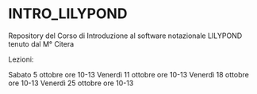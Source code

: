 # INTRO_LILYPOND
Repository del Corso di Introduzione al software notazionale LILYPOND tenuto dal M° Citera

Lezioni:

Sabato 5 ottobre ore 10-13
Venerdì 11 ottobre ore 10-13
Venerdì 18 ottobre ore 10-13
Venerdì 25 ottobre ore 10-13
